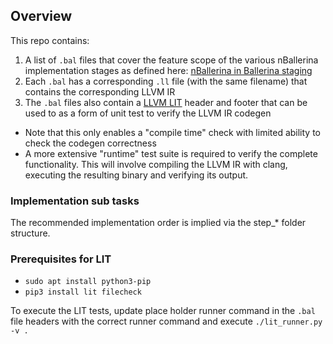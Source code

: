 ## Overview

This repo contains:
1. A list of `.bal` files that cover the feature scope of the various nBallerina implementation stages as defined here: [nBallerina in Ballerina staging](https://docs.google.com/document/d/1qcLqaTQea3xTdQtmH0SuIid6oMkHv-I0tvMkJxZV6JM/edit?usp=sharing)
2. Each `.bal` has a corresponding `.ll` file (with the same filename) that contains the corresponding LLVM IR
3. The `.bal` files also contain a [LLVM LIT](https://llvm.org/docs/CommandGuide/lit.html) header and footer that can be used to as a form of unit test to verify the LLVM IR codegen
  * Note that this only enables a "compile time" check with limited ability to check the codegen correctness
  * A more extensive "runtime" test suite is required to verify the complete functionality. This will involve compiling the LLVM IR with clang, executing the resulting binary and verifying its output.

### Implementation sub tasks

The recommended implementation order is implied via the step_* folder structure.

### Prerequisites for LIT
* `sudo apt install python3-pip`
* `pip3 install lit filecheck`

To execute the LIT tests, update place holder runner command in the `.bal` file headers with the correct runner command and execute `./lit_runner.py -v .`
